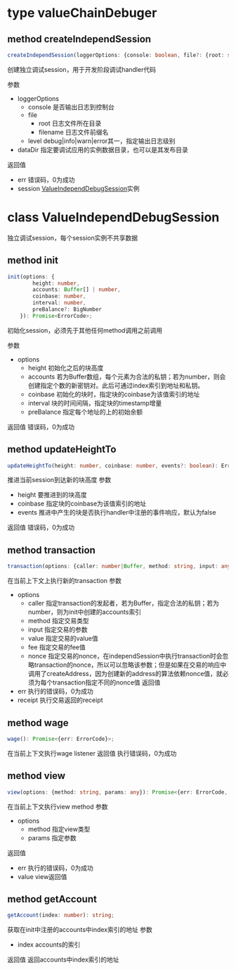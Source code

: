 # type valueChainDebuger
## method createIndependSession
```typescript
createIndependSession(loggerOptions: {console: boolean, file?: {root: string, filename?: string}, level?: string}, dataDir: string): Promise<{err: ErrorCode, session?: ValueIndependDebugSession}>;
```
创建独立调试session，用于开发阶段调试handler代码</p>
参数
+ loggerOptions
    + console 是否输出日志到控制台
    + file 
        + root 日志文件所在目录
        + filename 日志文件前缀名
    + level debug|info|warn|error其一，指定输出日志级别
+ dataDir 指定要调试应用的实例数据目录，也可以是其发布目录

返回值
+ err 错误码，0为成功
+ session [ValueIndependDebugSession](#ValueIndependDebugSession)实例

# <a name="ValueIndependDebugSession">class ValueIndependDebugSession</a>
独立调试session，每个session实例不共享数据
## method init
```typescript
init(options: {
        height: number, 
        accounts: Buffer[] | number, 
        coinbase: number,
        interval: number,
        preBalance?: BigNumber
    }): Promise<ErrorCode>;
```
初始化session，必须先于其他任何method调用之前调用

参数
+ options
    + height 初始化之后的块高度
    + accounts 若为Buffer数组，每个元素为合法的私钥；若为number，则会创建指定个数的新密钥对。此后可通过index索引到地址和私钥。
    + coinbase 初始化的块时，指定块的coinbase为该值索引的地址
    + interval 块的时间间隔，指定块的timestamp增量
    + preBalance 指定每个地址的上的初始余额

返回值 错误码，0为成功

## method updateHeightTo
```typescript
updateHeightTo(height: number, coinbase: number, events?: boolean): ErrorCode;
```
推进当前session到达新的块高度
参数
+ height 要推进到的块高度
+ coinbase 指定块的coinbase为该值索引的地址
+ events 推进中产生的块是否执行handler中注册的事件响应，默认为false

返回值
错误码，0为成功

## method transaction
```typescript
transaction(options: {caller: number|Buffer, method: string, input: any, value: BigNumber, fee: BigNumber}): Promise<{err: ErrorCode, receipt?: Receipt}>;
```
在当前上下文上执行新的transaction
参数
+ options
    + caller 指定transaction的发起者，若为Buffer，指定合法的私钥；若为number，则为init中创建的accounts索引
    + method 指定交易类型
    + input 指定交易的参数
    + value 指定交易的value值
    + fee 指定交易的fee值
    + nonce 指定交易的nonce，在independSession中执行transaction时会忽略transaction的nonce，所以可以忽略该参数；但是如果在交易的响应中调用了createAddress，因为创建新的address的算法依赖nonce值，就必须为每个transaction指定不同的nonce值
返回值
+ err 执行的错误码，0为成功
+ receipt 执行交易返回的receipt

## method wage
```typescript
wage(): Promise<{err: ErrorCode}>;
```
在当前上下文执行wage listener
返回值
执行错误码，0为成功

## method view
```typescript
view(options: {method: string, params: any}): Promise<{err: ErrorCode, value?: any}>;
```
在当前上下文执行view method
参数
+ options
    + method 指定view类型
    + params 指定参数

返回值
+ err 执行的错误码，0为成功
+ value view返回值

## method getAccount
```typescript
getAccount(index: number): string;
```
获取在init中注册的accounts中index索引的地址
参数
+ index accounts的索引

返回值
返回accounts中index索引的地址
